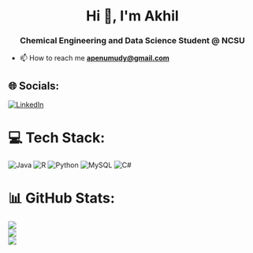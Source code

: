 <h1 align="center">Hi 👋, I'm Akhil</h1>
<h3 align="center">Chemical Engineering and Data Science Student @ NCSU</h3>

- 📫 How to reach me **apenumudy@gmail.com**


## 🌐 Socials:
[![LinkedIn](https://img.shields.io/badge/LinkedIn-%230077B5.svg?logo=linkedin&logoColor=white)](https://linkedin.com/in/www.linkedin.com/in/akhil-penumudy-8a7a80235) 

# 💻 Tech Stack:
![Java](https://img.shields.io/badge/java-%23ED8B00.svg?style=plastic&logo=openjdk&logoColor=white) ![R](https://img.shields.io/badge/r-%23276DC3.svg?style=plastic&logo=r&logoColor=white) ![Python](https://img.shields.io/badge/python-3670A0?style=plastic&logo=python&logoColor=ffdd54) ![MySQL](https://img.shields.io/badge/mysql-4479A1.svg?style=plastic&logo=mysql&logoColor=white) ![C#](https://img.shields.io/badge/c%23-%23239120.svg?style=plastic&logo=csharp&logoColor=white)
# 📊 GitHub Stats:
![](https://github-readme-stats.vercel.app/api?username=akhilpenumudy&theme=shadow_blue&hide_border=true&include_all_commits=false&count_private=false)<br/>
![](https://github-readme-streak-stats.herokuapp.com/?user=akhilpenumudy&theme=shadow_blue&hide_border=true)<br/>
![](https://github-readme-stats.vercel.app/api/top-langs/?username=akhilpenumudy&theme=shadow_blue&hide_border=true&include_all_commits=false&count_private=false&layout=compact)

<!-- Proudly created with GPRM ( https://gprm.itsvg.in ) -->
